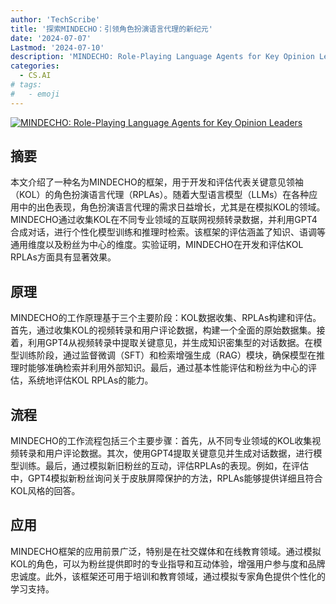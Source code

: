 ```yaml
---
author: 'TechScribe'
title: '探索MINDECHO：引领角色扮演语言代理的新纪元'
date: '2024-07-07'
Lastmod: '2024-07-10'
description: 'MINDECHO: Role-Playing Language Agents for Key Opinion Leaders'
categories:
  - CS.AI
# tags:
#   - emoji
---
```


[![MINDECHO: Role-Playing Language Agents for Key Opinion Leaders](https://arxiv-research-1301205113.cos.ap-guangzhou.myqcloud.com/images/2407.05305v1.pdf_0.jpg)](https://arxiv.org/abs/2407.05305v1)

## 摘要

本文介绍了一种名为MINDECHO的框架，用于开发和评估代表关键意见领袖（KOL）的角色扮演语言代理（RPLAs）。随着大型语言模型（LLMs）在各种应用中的出色表现，角色扮演语言代理的需求日益增长，尤其是在模拟KOL的领域。MINDECHO通过收集KOL在不同专业领域的互联网视频转录数据，并利用GPT4合成对话，进行个性化模型训练和推理时检索。该框架的评估涵盖了知识、语调等通用维度以及粉丝为中心的维度。实验证明，MINDECHO在开发和评估KOL RPLAs方面具有显著效果。<!--more-->

## 原理

MINDECHO的工作原理基于三个主要阶段：KOL数据收集、RPLAs构建和评估。首先，通过收集KOL的视频转录和用户评论数据，构建一个全面的原始数据集。接着，利用GPT4从视频转录中提取关键意见，并生成知识密集型的对话数据。在模型训练阶段，通过监督微调（SFT）和检索增强生成（RAG）模块，确保模型在推理时能够准确检索并利用外部知识。最后，通过基本性能评估和粉丝为中心的评估，系统地评估KOL RPLAs的能力。

## 流程

MINDECHO的工作流程包括三个主要步骤：首先，从不同专业领域的KOL收集视频转录和用户评论数据。其次，使用GPT4提取关键意见并生成对话数据，进行模型训练。最后，通过模拟新旧粉丝的互动，评估RPLAs的表现。例如，在评估中，GPT4模拟新粉丝询问关于皮肤屏障保护的方法，RPLAs能够提供详细且符合KOL风格的回答。

## 应用

MINDECHO框架的应用前景广泛，特别是在社交媒体和在线教育领域。通过模拟KOL的角色，可以为粉丝提供即时的专业指导和互动体验，增强用户参与度和品牌忠诚度。此外，该框架还可用于培训和教育领域，通过模拟专家角色提供个性化的学习支持。